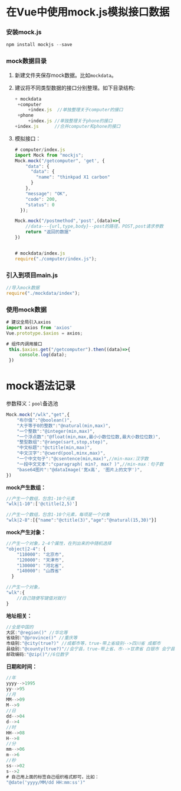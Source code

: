 # 在Vue中使用mock.js模拟接口数据



### 安装mock.js

```javascript
npm install mockjs --save
```

### mock数据目录

1. 新建文件夹保存mock数据。比如`mockdata`。

2. 建议将不同类型数据的接口分别整理。如下目录结构:

   ```javascript
   + mockdata
   	+computer
   		+index.js  //单独整理关于computer的接口
   	+phone
   		+index.js //单独整理关于phone的接口
   +index.js   	  //合并computer和phone的接口
   ```

3. 模拟接口：

   ```javascript
   # computer/index.js
   import Mock from "mockjs";
   Mock.mock("/getcomputer", 'get', {
       "data": {
         "data": {
           "name": "thinkpad X1 carbon"
         }
       },
       "message": "OK",
       "code": 200,
       "status": 0
     });
   
   Mock.mock("/postmethod",'post',(data)=>{
       //data---{url,type,body}--post的路径，POST,post请求参数
       return "返回的数据"
   })
   
   
   # mockdata/index.js
   require("./computer/index.js");
   ```

### 引入到项目main.js

```javascript
//导入mock数据
require("./mockdata/index");
```



###  使用mock数据

```javascript
# 建议全局引入axios
import axios from 'axios'
Vue.prototype.$axios = axios;

# 组件内调用接口
 this.$axios.get("/getcomputer").then((data)=>{
     console.log(data);
 })
```





# mock语法记录

参数释义：`pool`备选池

```javascript
Mock.mock("/wlk","get",{
    "布尔值":"@boolean()",
    "大于等于0的整数":"@natural(min,max)",
    "一个整数":"@integer(min,max)",
    "一个浮点数":"@float(min,max,最小小数位位数,最大小数位位数)",
    "整型数组":"@range(sart,stop,step)",
    "中文标题":"@ctitle(min,max)",
    "中文汉字":"@cword(pool,minx,max)",
    "一个中文句子":"@csentence(min,max)",//min-max:汉字数
    "一段中文文本":"cparagraph( min?, max? )",//min-max：句子数
    "base64图片":"@dataImage('宽x高', '图片上的文字')",
})
```

**mock产生数组：**

```javascript
//产生一个数组，包含1-10个元素
"wlk|1-10":['@ctitle(2,5)'] 

//产生一个数组，包含1-10个元素，每项是一个对象
"wlk|2-8":[{"name":"@ctitle(3)","age":"@natural(15,30)"}]
```

**mock产生对象：**

```javascript
//产生一个对象，2-4个属性，在列出来的中随机选择
"object|2-4": {
    "110000": "北京市",
    "120000": "天津市",
    "130000": "河北省",
    "140000": "山西省"
  }

//产生一个对象，
"wlk":{
    //自己随便写键值对就行
}
```

**地址相关：**

```javascript
//全是中国的
大区:"@region()" //华北等
省级别:"@province()" //重庆等
市级别:"@city(true?)" //成都市等，true-带上省级别-->四川省 成都市
县级别:"@county(true?)"//会宁县，true-带上省、市-->甘肃省 白银市 会宁县
邮政编码:"@zip()"//6位数字
```

**日期和时间：**

```javascript
//年
yyyy-->1995
yy-->95
//月
MM-->09
M-->9
//日
dd-->04
d-->4
//时
HH-->08
H-->8
//分
mm-->06
m-->6
//秒
ss-->02
s-->2
# 自己用上面的标签自己组织格式即可，比如：
"@date('yyyy/MM/dd HH:mm:ss')"

```

